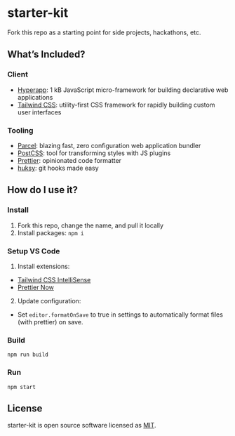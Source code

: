 # starter-kit

Fork this repo as a starting point for side projects, hackathons, etc.

## What’s Included?

### Client

- [Hyperapp](https://github.com/jorgebucaran/hyperapp): 1 kB JavaScript micro-framework for building declarative web applications
- [Tailwind CSS](https://tailwindcss.com): utility-first CSS framework for rapidly building custom user interfaces

### Tooling

- [Parcel](https://parceljs.org/): blazing fast, zero configuration web application bundler
- [PostCSS](https://github.com/postcss/postcss): tool for transforming styles with JS plugins
- [Prettier](https://prettier.io/): opinionated code formatter
- [huksy](https://github.com/typicode/husky): git hooks made easy

## How do I use it?

### Install

1. Fork this repo, change the name, and pull it locally
2. Install packages: `npm i`

### Setup VS Code

1. Install extensions:
  - [Tailwind CSS IntelliSense](https://marketplace.visualstudio.com/items?itemName=bradlc.vscode-tailwindcss)
  - [Prettier Now](https://marketplace.visualstudio.com/items?itemName=remimarsal.prettier-now)
2. Update configuration:
  - Set `editor.formatOnSave` to true in settings to automatically format files (with prettier) on save.

### Build

`npm run build`

### Run

`npm start`

## License

starter-kit is open source software licensed as [MIT](LICENSE).
